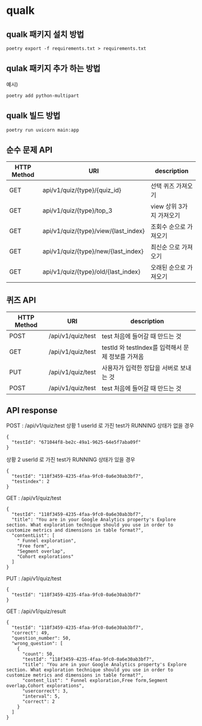 # qualk


## qualk 패키지 설치 방법
```
poetry export -f requirements.txt > requirements.txt
```

## qulak 패키지 추가 하는 방법
예시)
```
poetry add python-multipart
```

## qualk 빌드 방법
```
poetry run uvicorn main:app
```

## 순수 문제 API
HTTP Method | URI | description |
---|---|---|
GET | api/v1/quiz/{type}/{quiz_id} | 선택 퀴즈 가져오기
GET | api/v1/quiz/{type}/top_3 | view 상위 3가지 가져오기 
GET | api/v1/quiz/{type}/view/{last_index} | 조회수 순으로 가져오기
GET | api/v1/quiz/{type}/new/{last_index} | 최신순 으로 가져오기 
GET | api/v1/quiz/{type}/old/{last_index} | 오래된 순으로 가져오기

## 퀴즈 API
HTTP Method | URI | description | 
---|---|---|
POST | /api/v1/quiz/test | test 처음에 들어갈 때 만드는 것
GET | /api/v1/quiz/test | testId 와 testIndex를 입력해서 문제 정보를 가져옴
PUT | /api/v1/quiz/test | 사용자가 입력한 정답을 서버로 보내는 것
POST | /api/v1/quiz/test | test 처음에 들어갈 때 만드는 것


## API response
POST : /api/v1/quiz/test
상황 1 userId 로 가진 test가 RUNNING 상태가 없을 경우
```
{
  "testId": "671044f8-be2c-49a1-9625-64e5f7aba09f"
}
```
상황 2 userId 로 가진 test가 RUNNING 상태가 있을 경우
```
{
  "testId": "118f3459-4235-4faa-9fc0-0a6e30ab3bf7",
  "testindex": 2
}
```
GET : /api/v1/quiz/test
```
{
  "testId": "118f3459-4235-4faa-9fc0-0a6e30ab3bf7",
  "title": "You are in your Google Analytics property's Explore section. What exploration technique should you use in order to customize metrics and dimensions in table format?",
  "contentList": [
    " Funnel exploration",
    "Free form",
    "Segment overlap",
    "Cohort explorations"
  ]
}
```
PUT : /api/v1/quiz/test 
```
{
  "testId": "118f3459-4235-4faa-9fc0-0a6e30ab3bf7"
}
```

GET : /api/v1/quiz/result
```
{
  "testId": "118f3459-4235-4faa-9fc0-0a6e30ab3bf7",
  "correct": 49,
  "question_number": 50,
  "wrong_question": [
    {
      "count": 50,
      "testId": "118f3459-4235-4faa-9fc0-0a6e30ab3bf7",
      "title": "You are in your Google Analytics property's Explore section. What exploration technique should you use in order to customize metrics and dimensions in table format?",
      "content_list": " Funnel exploration,Free form,Segment overlap,Cohort explorations",
      "usercorrect": 3,
      "interval": 5,
      "correct": 2
    }
  ]
}
```